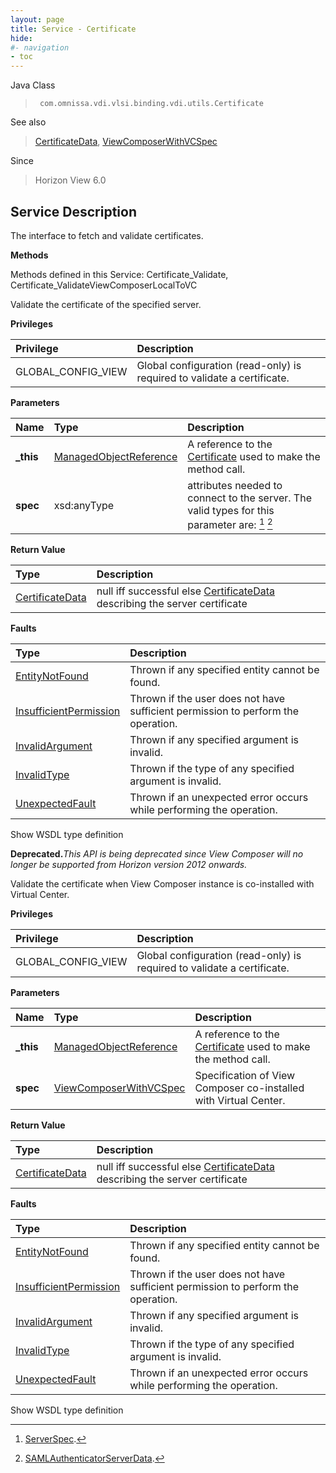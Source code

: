 ```yaml
---
layout: page
title: Service - Certificate
hide:
#- navigation
- toc
---
```








Java Class
> ` com.omnissa.vdi.vlsi.binding.vdi.utils.Certificate`

See also
> [CertificateData](vdi.utils.Certificate.CertificateData.md), [ViewComposerWithVCSpec](vdi.utils.Certificate.ViewComposerWithVCSpec.md)

Since
> Horizon View 6.0





## Service Description

The interface to fetch and validate certificates.

**Methods**

Methods defined in this Service:
Certificate_Validate, Certificate_ValidateViewComposerLocalToVC




Validate the certificate of the specified server.

**Privileges**

Privilege | Description
:---|:---
GLOBAL_CONFIG_VIEW|  Global configuration (read-only) is required to validate a certificate.



**Parameters**

 Name | Type | Description
:---|:---|:---
**_this**| [ManagedObjectReference](vmodl.ManagedObjectReference.md)|  A reference to the [Certificate](vdi.utils.Certificate.md) used to make the method call.
**spec**|  xsd:anyType|  attributes needed to connect to the server. The valid types for this parameter are: [^225] [^226]






**Return Value**

Type | Description
:---|:---
[CertificateData](vdi.utils.Certificate.CertificateData.md)| null iff successful else [CertificateData](vdi.utils.Certificate.CertificateData.md) describing the server certificate



**Faults**

Type | Description
:---|:---
[EntityNotFound](vdi.fault.EntityNotFound.md)| Thrown if any specified entity cannot be found.
[InsufficientPermission](vdi.fault.InsufficientPermission.md)| Thrown if the user does not have sufficient permission to perform the operation.
[InvalidArgument](vdi.fault.InvalidArgument.md)| Thrown if any specified argument is invalid.
[InvalidType](vdi.fault.InvalidType.md)| Thrown if the type of any specified argument is invalid.
[UnexpectedFault](vdi.fault.UnexpectedFault.md)| Thrown if an unexpected error occurs while performing the operation.

Show WSDL type definition







**Deprecated.**_This API is being deprecated since View Composer will no longer be supported from Horizon version 2012 onwards._

Validate the certificate when View Composer instance is co-installed with Virtual Center.

**Privileges**

Privilege | Description
:---|:---
GLOBAL_CONFIG_VIEW|  Global configuration (read-only) is required to validate a certificate.



**Parameters**

 Name | Type | Description
:---|:---|:---
**_this**| [ManagedObjectReference](vmodl.ManagedObjectReference.md)|  A reference to the [Certificate](vdi.utils.Certificate.md) used to make the method call.
**spec**| [ViewComposerWithVCSpec](vdi.utils.Certificate.ViewComposerWithVCSpec.md)|  Specification of View Composer co-installed with Virtual Center.




**Return Value**

Type | Description
:---|:---
[CertificateData](vdi.utils.Certificate.CertificateData.md)| null iff successful else [CertificateData](vdi.utils.Certificate.CertificateData.md) describing the server certificate



**Faults**

Type | Description
:---|:---
[EntityNotFound](vdi.fault.EntityNotFound.md)| Thrown if any specified entity cannot be found.
[InsufficientPermission](vdi.fault.InsufficientPermission.md)| Thrown if the user does not have sufficient permission to perform the operation.
[InvalidArgument](vdi.fault.InvalidArgument.md)| Thrown if any specified argument is invalid.
[InvalidType](vdi.fault.InvalidType.md)| Thrown if the type of any specified argument is invalid.
[UnexpectedFault](vdi.fault.UnexpectedFault.md)| Thrown if an unexpected error occurs while performing the operation.

Show WSDL type definition












 


[^225]: [ServerSpec](vdi.utils.Certificate.ServerSpec.md).
[^226]: [SAMLAuthenticatorServerData](vdi.infrastructure.SAMLAuthenticator.ServerData.md).